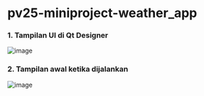 # pv25-miniproject-weather_app
### 1. Tampilan UI di Qt Designer
![image](https://github.com/user-attachments/assets/9ea5201a-4208-4f8c-b8ed-d16978be2a87)
### 2. Tampilan awal ketika dijalankan
![image](https://github.com/user-attachments/assets/d88d6132-fa55-4f38-911c-14569fb9aaf3)
